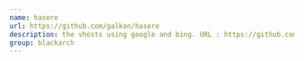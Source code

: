 ```yaml
---
name: hasere
url: https://github.com/galkan/hasere
description: the vhosts using google and bing. URL : https://github.com/galkan/hasere Groups : blackarch blackarch-recon blackarch-scanner
group: blackarch
---
```

